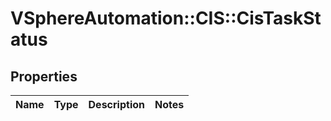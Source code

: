 # VSphereAutomation::CIS::CisTaskStatus

## Properties
Name | Type | Description | Notes
------------ | ------------- | ------------- | -------------


